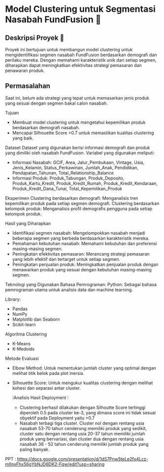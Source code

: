 # Model Clustering untuk Segmentasi Nasabah FundFusion 🏦

## Deskripsi Proyek 📓
Proyek ini bertujuan untuk membangun model clustering untuk mengidentifikasi segmen nasabah FundFusion berdasarkan demografi dan perilaku mereka. Dengan memahami karakteristik unik dari setiap segmen, diharapkan dapat meningkatkan efektivitas strategi pemasaran dan penawaran produk.

## Permasalahan 
Saat ini, belum ada strategi yang tepat untuk memasarkan jenis produk yang sesuai dengan segmen bakal calon nasabah.

Tujuan
- Membuat model clustering untuk mengetahui kepemilikan produk berdasarkan demografi nasabah.
- Mencapai Silhouette Score >0.7 untuk memastikan kualitas clustering yang baik.

Dataset
Dataset yang digunakan berisi informasi demografi dan produk yang dimiliki oleh nasabah FundFusion. Variabel yang digunakan meliputi:
  - Informasi Nasabah: GCIF, Area, Jalur_Pembukaan, Vintage, Usia, Jenis_Kelamin, Status_Perkawinan, Jumlah_Anak, Pendidikan, Pendapatan_Tahunan, Total_Relationship_Balance
  - Informasi Produk: Produk_Tabungan, Produk_Deposito, Produk_Kartu_Kredit, Produk_Kredit_Rumah, Produk_Kredit_Kendaraan, Produk_Kredit_Dana_Tunai, Total_Kepemilikan_Produk   

Eksperimen
Clustering berdasarkan demografi: Menganalisis tren kepemilikan produk pada setiap segmen demografi.
Clustering berdasarkan kelompok produk: Menganalisis profil demografis pengguna pada setiap kelompok produk.

Hasil yang Diharapkan
- Identifikasi segmen nasabah: Mengelompokkan nasabah menjadi beberapa segmen yang berbeda berdasarkan karakteristik mereka.
- Pemahaman kebutuhan nasabah: Memahami kebutuhan dan preferensi masing-masing segmen.
- Peningkatan efektivitas pemasaran: Merancang strategi pemasaran yang lebih efektif dan tertarget untuk setiap segmen.
- Peningkatan penjualan produk: Meningkatkan penjualan produk dengan menawarkan produk yang sesuai dengan kebutuhan masing-masing segmen.

Teknologi yang Digunakan
Bahasa Pemrograman:
Python: Sebagai bahasa pemrograman utama untuk analisis data dan machine learning.

Library:
- Pandas
- NumPy
- Matplotlib dan Seaborn
- Scikit-learn

Algoritma Clustering
- K-Means
- K-Medoids

Metode Evaluasi
- Elbow Method: Untuk menentukan jumlah cluster yang optimal dengan melihat titik belok pada plot inersia.
- Silhouette Score: Untuk mengukur kualitas clustering dengan melihat kohesi dan separasi antar cluster.


  ❕Analisis Hasil Deployment ❕
  - Clustering berhasil dilakukan dengan Silhoutte Score tertinggi diperoleh 0.5 pada cluster ke-3, yang dimana score ini tidak sesuai obyektif pada Deployment yaitu >0.7
  - Nasabah terbagi tiga cluster. Cluster nol dengan rentang usia nasabah 53-70 tahun cenderung memiliki produk yang sedikit, cluster satu dengan rentang usia 20-37 tahun memiliki jumlah produk yang  bervariasi, dan cluster dua dengan rentang usia nasabah 38 - 52 tahun cenderung memiliki jumlah produk yang paling banyak.

PPT : https://docs.google.com/presentation/d/1dS7Pnw5teLe2fx4Lcz-mIInxFhx56gYbNJD6DK2-Fqw/edit?usp=sharing
